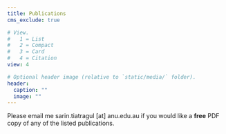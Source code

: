```yaml
---
title: Publications
cms_exclude: true

# View.
#   1 = List
#   2 = Compact
#   3 = Card
#   4 = Citation
view: 4

# Optional header image (relative to `static/media/` folder).
header:
  caption: ""
  image: ""
---
```


Please email me sarin.tiatragul [at] anu.edu.au if you would like a **free** PDF copy of any of the listed publications.